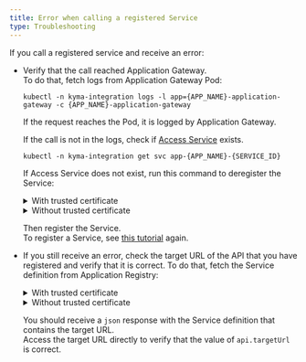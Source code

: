```yaml
---
title: Error when calling a registered Service
type: Troubleshooting
---
```


If you call a registered service and receive an error:

- Verify that the call reached Application Gateway.  
  To do that, fetch logs from Application Gateway Pod:
  ```
  kubectl -n kyma-integration logs -l app={APP_NAME}-application-gateway -c {APP_NAME}-application-gateway
  ```
  If the request reaches the Pod, it is logged by Application Gateway.
  
  If the call is not in the logs, check if [Access Service](components/application-connector/#architecture-application-connector-components-access-service) exists.
  ```
  kubectl -n kyma-integration get svc app-{APP_NAME}-{SERVICE_ID}
  ```
  If Access Service does not exist, run this command to deregister the Service:

  <div tabs name="deregistration">
    <details>
    <summary>
    With trusted certificate
    </summary>

    ```
    curl -X DELETE https://gateway.{CLUSTER_DOMAIN}/{APP_NAME}/v1/metadata/services/{SERVICE_ID} --cert {CERTIFICATE_FILE} --key {KEY_FILE}
    ```
    </details>
    <details>
    <summary>
    Without trusted certificate
    </summary>

    ```
    curl -X DELETE https://gateway.{CLUSTER_DOMAIN}/{APP_NAME}/v1/metadata/services/{SERVICE_ID} --cert {CERTIFICATE_FILE} --key {KEY_FILE} -k
    ```
    </details>
  </div>

  Then register the Service.  
  To register a Service, see [this tutorial](components/application-connector/#tutorials-register-a-service-register-a-service) again.


- If you still receive an error, check the target URL of the API that you have registered and verify that it is correct. 
  To do that, fetch the Service definition from Application Registry:

  <div tabs name="verification">
    <details>
    <summary>
    With trusted certificate
    </summary>

    ```
    curl https://gateway.{CLUSTER_DOMAIN}/{APP_NAME}/v1/metadata/services/{SERVICE_ID} --cert {CERTIFICATE_FILE} --key {KEY_FILE}
    ```
    </details>
    <details>
    <summary>
    Without trusted certificate
    </summary>

    ```
    curl https://gateway.{CLUSTER_DOMAIN}/{APP_NAME}/v1/metadata/services/{SERVICE_ID} --cert {CERTIFICATE_FILE} --key {KEY_FILE} -k
    ```
    </details>
  </div>

  You should receive a `json` response with the Service definition that contains the target URL.  
  Access the target URL directly to verify that the value of `api.targetUrl` is correct.
